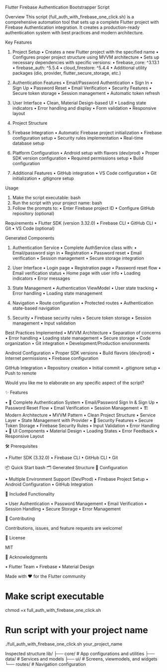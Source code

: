 Flutter Firebase Authentication Bootstrapper Script

Overview
This script (full_auth_with_firebase_one_click.sh) is a comprehensive automation tool that sets up a complete Flutter project with Firebase Authentication integration. 
It creates a production-ready authentication system with best practices and modern architecture.

Key Features

1. Project Setup
•  Creates a new Flutter project with the specified name
•  Configures proper project structure using MVVM architecture
•  Sets up necessary dependencies with specific versions:
•  firebase_core: ^3.13.1
•  firebase_auth: ^5.5.4
•  cloud_firestore: ^5.4.4
•  Additional utility packages (dio, provider, flutter_secure_storage, etc.)

2. Authentication Features
•  Email/Password Authentication
•  Sign In
•  Sign Up
•  Password Reset
•  Email Verification
•  Security Features
•  Secure token storage
•  Session management
•  Automatic token refresh

3. User Interface
•  Clean, Material Design-based UI
•  Loading state indicators
•  Error handling and display
•  Form validation
•  Responsive layout

4. Project Structure
5. Firebase Integration
•  Automatic Firebase project initialization
•  Firebase configuration setup
•  Security rules implementation
•  Real-time database setup

6. Platform Configuration
•  Android setup with flavors (dev/prod)
•  Proper SDK version configuration
•  Required permissions setup
•  Build configuration

7. Additional Features
•  GitHub integration
•  VS Code configuration
•  Git initialization
•  .gitignore setup

Usage

1. Make the script executable:
bash
2. Run the script with your project name:
bash
3. Follow the prompts to:
•  Enter Firebase project ID
•  Configure GitHub repository (optional)

Requirements
•  Flutter SDK (version 3.32.0)
•  Firebase CLI
•  GitHub CLI
•  Git
•  VS Code (optional)

Generated Components

1. Authentication Service
•  Complete AuthService class with:
•  Email/password sign in
•  Registration
•  Password reset
•  Email verification
•  Session management
•  Secure storage integration

2. User Interface
•  Login page
•  Registration page
•  Password reset flow
•  Email verification status
•  Home page with user info
•  Loading indicators
•  Error messages

3. State Management
•  Authentication ViewModel
•  User state tracking
•  Error handling
•  Loading state management

4. Navigation
•  Route configuration
•  Protected routes
•  Authentication state-based navigation

5. Security
•  Firebase security rules
•  Secure token storage
•  Session management
•  Input validation

Best Practices Implemented
•  MVVM Architecture
•  Separation of concerns
•  Error handling
•  Loading state management
•  Secure storage
•  Code organization
•  Git integration
•  Development/Production environments

Android Configuration
•  Proper SDK versions
•  Build flavors (dev/prod)
•  Internet permissions
•  Firebase configuration

GitHub Integration
•  Repository creation
•  Initial commit
•  .gitignore setup
•  Push to remote

Would you like me to elaborate on any specific aspect of the script?

✨ Features

•  📱 Complete Authentication System
•  Email/Password Sign In & Sign Up
•  Password Reset Flow
•  Email Verification
•  Session Management
•  🏗️ Modern Architecture
•  MVVM Pattern
•  Clean Project Structure
•  Service Layer
•  State Management with Provider
•  🔐 Security Features
•  Secure Token Storage
•  Firebase Security Rules
•  Input Validation
•  Error Handling
•  🎨 UI Components
•  Material Design
•  Loading States
•  Error Feedback
•  Responsive Layout

🛠️ Prerequisites

•  Flutter SDK (3.32.0)
•  Firebase CLI
•  GitHub CLI
•  Git

📦 Quick Start
bash
🗂️ Generated Structure
🔧 Configuration

•  Multiple Environment Support (Dev/Prod)
•  Firebase Project Setup
•  Android Configuration
•  GitHub Integration

📱 Included Functionality

•  User Authentication
•  Password Management
•  Email Verification
•  Session Handling
•  Secure Storage
•  Error Management

🤝 Contributing

Contributions, issues, and feature requests are welcome!

📝 License

MIT

🙏 Acknowledgments

•  Flutter Team
•  Firebase
•  Material Design


Made with ❤️ for the Flutter community
# Make script executable
chmod +x full_auth_with_firebase_one_click.sh

# Run script with your project name

./full_auth_with_firebase_one_click.sh your_project_name

Inspected structure
lib/
├── core/          # App configurations and utilities
├── data/          # Services and models
├── ui/            # Screens, viewmodels, and widgets
└── routes/        # Navigation configuration
